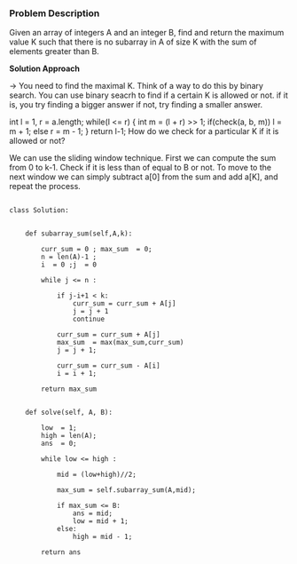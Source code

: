 ### Problem Description
Given an array of integers A and an integer B, find and return the maximum value K such that there is no subarray in A of size K with the sum of 
elements greater than B.

**Solution Approach**

-> You need to find the maximal K.
Think of a way to do this by binary search.
You can use binary seacrh to find if a certain K is allowed or not.
if it is, you try finding a bigger answer
if not, try finding a smaller answer.

int l = 1, r = a.length;
        while(l <= r) {
            int m = (l + r) >> 1;
            if(check(a, b, m))    l = m + 1;
            else        r = m - 1;
        }
        return l-1;
How do we check for a particular K if it is allowed or not?

We can use the sliding window technique.
First we can compute the sum from 0 to k-1. Check if it is less than of equal to B or not.
To move to the next window we can simply subtract a[0] from the sum and add a[K], and repeat the process.


```

class Solution:


    def subarray_sum(self,A,k):

        curr_sum = 0 ; max_sum  = 0; 
        n = len(A)-1 ;
        i  = 0 ;j  = 0

        while j <= n :

            if j-i+1 < k:
                curr_sum = curr_sum + A[j]
                j = j + 1
                continue
        
            curr_sum = curr_sum + A[j]
            max_sum  = max(max_sum,curr_sum)
            j = j + 1;
            
            curr_sum = curr_sum - A[i]
            i = i + 1;

        return max_sum
            

    def solve(self, A, B):
    
        low  = 1;
        high = len(A);
        ans  = 0;

        while low <= high :

            mid = (low+high)//2;

            max_sum = self.subarray_sum(A,mid);

            if max_sum <= B:
                ans = mid;
                low = mid + 1;
            else:
                high = mid - 1;
                
        return ans

```
